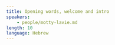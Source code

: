 ```yaml
---
title: Opening words, welcome and intro
speakers:
    - people/motty-lavie.md
length: 10
language: Hebrew
---
```


